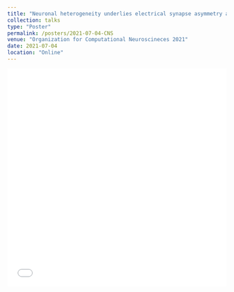 ```yaml
---
title: "Neuronal heterogeneity underlies electrical synapse asymmetry and spike time variability in coupled neurons"
collection: talks
type: "Poster"
permalink: /posters/2021-07-04-CNS
venue: "Organization for Computational Neuroscineces 2021"
date: 2021-07-04
location: "Online"
---
```


<iframe src="/files/pdf/Mendoza_CNS_21.pdf" width="100%" height="500" frameborder="no" border="0" marginwidth="0" marginheight="0"></iframe>


